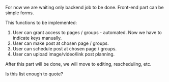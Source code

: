 For now we are waiting only backend job to be done.
Front-end part can be simple forms.

This functions to be implemented:
1. User can grant access to pages / groups - automated. Now we have to indicate keys manually.
2. User can make post at chosen page / groups.
3. User can schedule post at chosen page / groups.
4. User can upload image/video/link post planning.

After this part will be done, we will move to editing, rescheduling, etc.

Is this list enough to quote?
